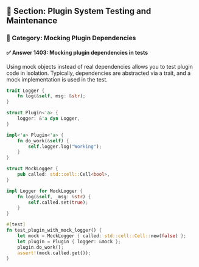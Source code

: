 ## 📘 Section: Plugin System Testing and Maintenance  
### 🔹 Category: Mocking Plugin Dependencies  
#### ✅ Answer 1403: Mocking plugin dependencies in tests

Using mock objects instead of real dependencies allows you to test plugin code in isolation. Typically, dependencies are abstracted via a trait, and a mock implementation is used in the test.

```rust
trait Logger {
    fn log(&self, msg: &str);
}

struct Plugin<'a> {
    logger: &'a dyn Logger,
}

impl<'a> Plugin<'a> {
    fn do_work(&self) {
        self.logger.log("Working");
    }
}

struct MockLogger {
    pub called: std::cell::Cell<bool>,
}

impl Logger for MockLogger {
    fn log(&self, _msg: &str) {
        self.called.set(true);
    }
}

#[test]
fn test_plugin_with_mock_logger() {
    let mock = MockLogger { called: std::cell::Cell::new(false) };
    let plugin = Plugin { logger: &mock };
    plugin.do_work();
    assert!(mock.called.get());
}
```
